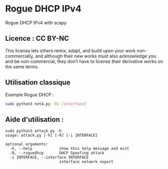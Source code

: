 # Rogue DHCP IPv4
Rogue DHCP IPv4 with scapy

## Licence : CC BY-NC

This license lets others remix, adapt, and build upon your work non-commercially, and although their new works must also acknowledge you and be non-commercial, they don’t have to license their derivative works on the same terms.

## Utilisation classique


Example Rogue DHCP :

```sh
sudo python3 net4.py -Ri [interface]
```

## Aide d'utilisation :

```
sudo python3 attack.py -h         
usage: attack.py [-h] [-R] [-i INTERFACE]

optional arguments:
  -h, --help            show this help message and exit
  -R, --roguedhcp       DHCP Spoofing attack
  -i INTERFACE, --interface INTERFACE
                        interface network export
```

